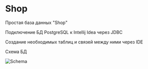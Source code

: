 # Shop

Простая база данных "Shop"

Подключение БД PostgreSQL к Intellij Idea через JDBC

Создание необходимых таблиц и связей между ними через IDE

Схема БД

![Schema](https://user-images.githubusercontent.com/39674419/56619679-097a0b00-662f-11e9-8aee-589f26f7f599.jpeg)

